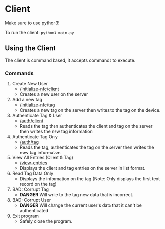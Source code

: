 # Client

Make sure to use python3! 

To run the client: `python3 main.py`

## Using the Client

The client is command based, it accepts commands to execute. 

### Commands
1. Create New User
   - [/initialize-nfc/client](../Server/routes/README.md#initialize-nfcclient)
   - Creates a new user on the server
2. Add a new tag
   - [/initialize-nfc/tag](../Server/routes/README.md#initialize-nfctag)
   - Creates a new tag on the server then writes to the tag on the device. 
3. Authenticate Tag & User
   - [/auth/client](../Server/routes/README.md#authclient)
   - Reads the tag then authenticates the client and tag on the server then writes the new tag information
4. Authenticate Tag Only
   - [/auth/tag](../Server/routes/README.md#authtag)
    - Reads the tag, authenticates the tag on the server then writes the new tag information
5. View All Entries (Client & Tag)
   - [/view-entries](../Server/routes/README.md#view-entries)
   - Displays the client and tag entries on the server in list format. 
6. Read Tag Data Only
   - Displays the information on the tag (Note: Only displays the first text record on the tag)
7. BAD: Corrupt Tag
   - **DANGER** Will write to the tag new data that is incorrect.  
8. BAD: Corrupt User
   - **DANGER** Will change the current user's data that it can't be authenticated 
9. Exit program
    - Safely close the program. 